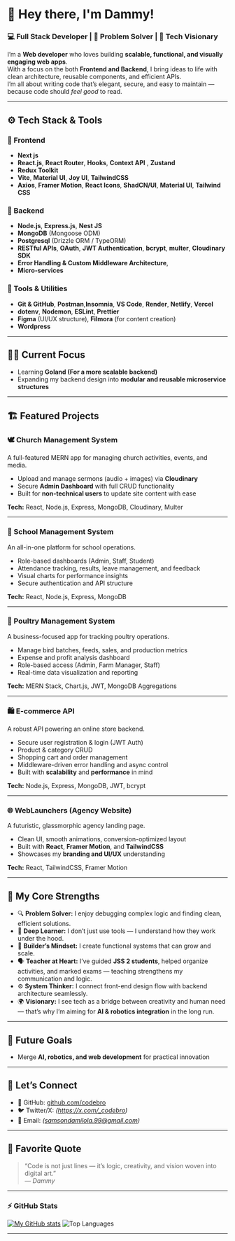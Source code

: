 # 👋 Hey there, I'm Dammy!  

### 💻 Full Stack Developer | 🧠 Problem Solver | 🚀 Tech Visionary  

I’m a **Web developer** who loves building **scalable, functional, and visually engaging web apps**.  
With a focus on the both **Frontend and Backend**, I bring ideas to life with clean architecture, reusable components, and efficient APIs.  
I’m all about writing code that’s elegant, secure, and easy to maintain — because code should *feel good* to read.  

---

## ⚙️ Tech Stack & Tools  

### 🧩 Frontend  
- **Next js**
- **React.js**, **React Router**, **Hooks**, **Context API** , **Zustand**
- **Redux Toolkit**  
- **Vite**, **Material UI**, **Joy UI**, **TailwindCSS**  
- **Axios**, **Framer Motion**, **React Icons**, **ShadCN/UI**, **Material UI**, **Tailwind CSS**

### 🧠 Backend  
- **Node.js**, **Express.js**, **Nest JS**  
- **MongoDB** (Mongoose ODM)
- **Postgresql** (Drizzle ORM / TypeORM)  
- **RESTful APIs**, **OAuth**,  **JWT Authentication**, **bcrypt**, **multer**, **Cloudinary SDK**  
- **Error Handling & Custom Middleware Architecture**,
- **Micro-services**

### 🧰 Tools & Utilities  
- **Git & GitHub**, **Postman**,**Insomnia**, **VS Code**, **Render**, **Netlify**, **Vercel** 
- **dotenv**, **Nodemon**, **ESLint**, **Prettier**  
- **Figma** (UI/UX structure), **Filmora** (for content creation)
- **Wordpress**

---

## 🧑‍💻 Current Focus  

- Learning **Goland (For a more scalable backend)**  
- Expanding my backend design into **modular and reusable microservice structures**

---

## 🏗️ Featured Projects  

### 🕊️ Church Management System  
A full-featured MERN app for managing church activities, events, and media.  
- Upload and manage sermons (audio + images) via **Cloudinary**  
- Secure **Admin Dashboard** with full CRUD functionality  
- Built for **non-technical users** to update site content with ease  

**Tech:** React, Node.js, Express, MongoDB, Cloudinary, Multer  

---

### 🏫 School Management System  
An all-in-one platform for school operations.  
- Role-based dashboards (Admin, Staff, Student)  
- Attendance tracking, results, leave management, and feedback  
- Visual charts for performance insights  
- Secure authentication and API structure  

**Tech:** React, Node.js, Express, MongoDB  

---

### 🐔 Poultry Management System  
A business-focused app for tracking poultry operations.  
- Manage bird batches, feeds, sales, and production metrics  
- Expense and profit analysis dashboard  
- Role-based access (Admin, Farm Manager, Staff)  
- Real-time data visualization and reporting  

**Tech:** MERN Stack, Chart.js, JWT, MongoDB Aggregations  

---

### 🛍️ E-commerce API  
A robust API powering an online store backend.  
- Secure user registration & login (JWT Auth)  
- Product & category CRUD  
- Shopping cart and order management  
- Middleware-driven error handling and async control  
- Built with **scalability** and **performance** in mind  

**Tech:** Node.js, Express, MongoDB, JWT, bcrypt  

---

### 🌐 WebLaunchers (Agency Website)  
A futuristic, glassmorphic agency landing page.  
- Clean UI, smooth animations, conversion-optimized layout  
- Built with **React**, **Framer Motion**, and **TailwindCSS**  
- Showcases my **branding and UI/UX** understanding  

**Tech:** React, TailwindCSS, Framer Motion  

---

## 🧩 My Core Strengths  

- 🔍 **Problem Solver:** I enjoy debugging complex logic and finding clean, efficient solutions.  
- 🧠 **Deep Learner:** I don’t just use tools — I understand how they work under the hood.  
- 🧱 **Builder’s Mindset:** I create functional systems that can grow and scale.  
- 🗣️ **Teacher at Heart:** I’ve guided **JSS 2 students**, helped organize activities, and marked exams — teaching strengthens my communication and logic.  
- ⚙️ **System Thinker:** I connect front-end design flow with backend architecture seamlessly.  
- 🌍 **Visionary:** I see tech as a bridge between creativity and human need — that’s why I’m aiming for **AI & robotics integration** in the long run.  

---

## 🚀 Future Goals  

- Merge **AI, robotics, and web development** for practical innovation  

---

## 💬 Let’s Connect  

- 🐙 GitHub: [github.com/codebro](https://github.com/codebro01)  
- 🐦 Twitter/X: *(https://x.com/_codebro)*  
- 📧 Email: *(samsondamilola.99@gmail.com)*  

---

## 🏁 Favorite Quote  

> “Code is not just lines — it’s logic, creativity, and vision woven into digital art.”  
> — *Dammy*

---

### ⚡ GitHub Stats  

[![My GitHub stats](https://github-readme-stats.vercel.app/api?username=codebro01&count_private=true&show_icons=true)](https://github.com/codebr01)
![Top Languages](https://github-readme-stats.vercel.app/api/top-langs/?username=codebro01&layout=compact&theme=radical)  

---
